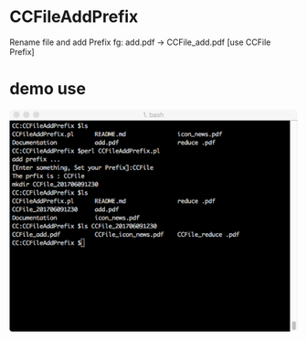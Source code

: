 # CCFileAddPrefix

Rename file and add Prefix
fg: add.pdf -> CCFile_add.pdf [use CCFile Prefix]

# demo use
![CCJsonList2DB Screenshot](https://github.com/ccworld1000/CCFileAddPrefix/blob/master/Documentation/demo_use_20170609.png?raw=true)